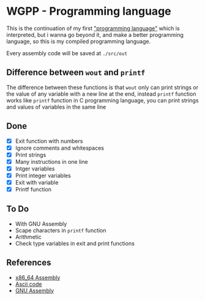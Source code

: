 # WGPP - Programming language

This is the continuation of my first ["programming language"](https://github.com/jdpmm/wgdi) which is interpreted, but i wanna go beyond it, and make a better programming language, so this is my compiled programming language.

Every assembly code will be saved at `./src/out`

## Difference between `wout` and `printf`

The difference between these functions is that `wout` only can print strings or the value of any variable with a new line at the end, instead `printf` function works like `printf` function in C programming language, you can print strings and values of variables in the same line

## Done
* [x] Exit function with numbers
* [x] Ignore comments and whitespaces
* [x] Print strings
* [x] Many instructions in one line
* [x] Intger variables
* [x] Print integer variables
* [x] Exit with variable
* [x] Printf function

## To Do
* With GNU Assembly
* Scape characters in `printf` function
* Arithmetic
* Check type variables in exit and print functions

## References
* [x86_64 Assembly](https://en.wikipedia.org/wiki/X86_assembly_language)
* [Ascii code](https://elcodigoascii.com.ar/)
* [GNU Assembly](https://es.wikipedia.org/wiki/GNU_Assembler)
